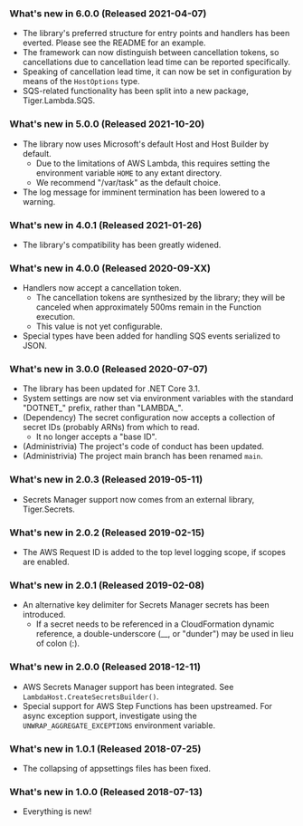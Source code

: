 ### What's new in 6.0.0 (Released 2021-04-07)

* The library's preferred structure for entry points and handlers has been everted. Please see the README for an example.
* The framework can now distinguish between cancellation tokens, so cancellations due to cancellation lead time can be reported specifically.
* Speaking of cancellation lead time, it can now be set in configuration by means of the `HostOptions` type.
* SQS-related functionality has been split into a new package, Tiger.Lambda.SQS.

### What's new in 5.0.0 (Released 2021-10-20)

* The library now uses Microsoft's default Host and Host Builder by default.
  * Due to the limitations of AWS Lambda, this requires setting the environment variable `HOME` to any extant directory.
  * We recommend "/var/task" as the default choice.
* The log message for imminent termination has been lowered to a warning.

### What's new in 4.0.1 (Released 2021-01-26)

* The library's compatibility has been greatly widened.

### What's new in 4.0.0 (Released 2020-09-XX)

* Handlers now accept a cancellation token.
  * The cancellation tokens are synthesized by the library; they will be canceled when approximately 500ms remain in the Function execution.
  * This value is not yet configurable.
* Special types have been added for handling SQS events serialized to JSON.

### What's new in 3.0.0 (Released 2020-07-07)

* The library has been updated for .NET Core 3.1.
* System settings are now set via environment variables with the standard "DOTNET_" prefix, rather than "LAMBDA_".
* (Dependency) The secret configuration now accepts a collection of secret IDs (probably ARNs) from which to read.
  * It no longer accepts a "base ID".
* (Administrivia) The project's code of conduct has been updated.
* (Administrivia) The project main branch has been renamed `main`.

### What's new in 2.0.3 (Released 2019-05-11)

* Secrets Manager support now comes from an external library, Tiger.Secrets.

### What's new in 2.0.2 (Released 2019-02-15)

* The AWS Request ID is added to the top level logging scope, if scopes are enabled.

### What's new in 2.0.1 (Released 2019-02-08)

* An alternative key delimiter for Secrets Manager secrets has been introduced.
  * If a secret needs to be referenced in a CloudFormation dynamic reference, a double-underscore (__, or "dunder") may be used in lieu of colon (:).

### What's new in 2.0.0 (Released 2018-12-11)

* AWS Secrets Manager support has been integrated. See `LambdaHost.CreateSecretsBuilder()`.
* Special support for AWS Step Functions has been upstreamed. For async exception support, investigate using the `UNWRAP_AGGREGATE_EXCEPTIONS` environment variable.

### What's new in 1.0.1 (Released 2018-07-25)

* The collapsing of appsettings files has been fixed.

### What's new in 1.0.0 (Released 2018-07-13)

* Everything is new!
